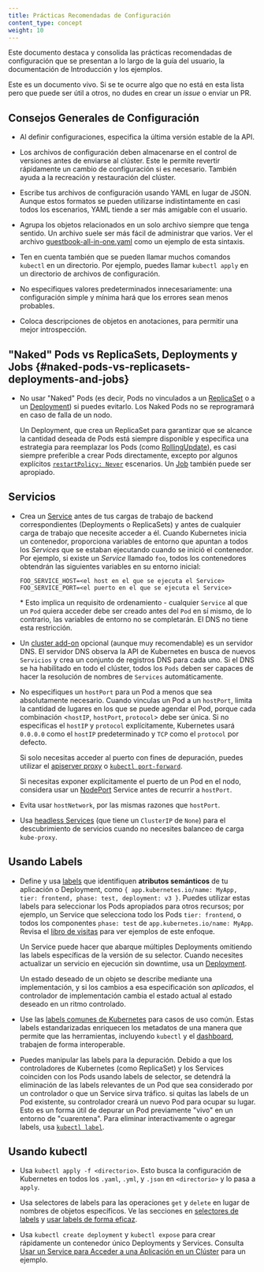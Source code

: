 ```yaml
---
title: Prácticas Recomendadas de Configuración
content_type: concept
weight: 10
---
```


<!-- overview -->
Este documento destaca y consolida las prácticas recomendadas de configuración que se presentan
a lo largo de la guía del usuario, la documentación de Introducción y los ejemplos.

Este es un documento vivo. Si se te ocurre algo que no está en esta lista pero que puede ser útil
a otros, no dudes en crear un _issue_ o enviar un PR.

<!-- body -->
## Consejos Generales de Configuración

- Al definir configuraciones, especifica la última versión estable de la API.

- Los archivos de configuración deben almacenarse en el control de versiones antes de enviarse al clúster. Este
  le permite revertir rápidamente un cambio de configuración si es necesario. También ayuda a
  la recreación y restauración del clúster.

- Escribe tus archivos de configuración usando YAML en lugar de JSON. Aunque estos formatos se pueden utilizarse
   indistintamente en casi todos los escenarios, YAML tiende a ser más amigable con el usuario.

- Agrupa los objetos relacionados en un solo archivo siempre que tenga sentido. Un archivo suele ser más fácil de
  administrar que varios. Ver el archivo
  [guestbook-all-in-one.yaml](https://github.com/kubernetes/examples/tree/master/web/guestbook/all-in-one/guestbook-all-in-one.yaml)
  como un ejemplo de esta sintaxis.

- Ten en cuenta también que se pueden llamar muchos comandos `kubectl` en un directorio. Por ejemplo, puedes llamar
   `kubectl apply` en un directorio de archivos de configuración.

- No especifiques valores predeterminados innecesariamente: una configuración simple y mínima hará que los errores sean menos probables.

- Coloca descripciones de objetos en anotaciones, para permitir una mejor introspección.

## "Naked" Pods vs ReplicaSets, Deployments y Jobs {#naked-pods-vs-replicasets-deployments-and-jobs}

- No usar "Naked" Pods (es decir, Pods no vinculados a un [ReplicaSet](/docs/concepts/workloads/controllers/replicaset/) o a un
  [Deployment](/docs/concepts/workloads/controllers/deployment/)) si puedes evitarlo. Los Naked Pods
  no se reprogramará en caso de falla de un nodo.

  Un Deployment, que crea un ReplicaSet para garantizar que se alcance la cantidad deseada de Pods está
  siempre disponible y especifica una estrategia para reemplazar los Pods (como
  [RollingUpdate](/docs/concepts/workloads/controllers/deployment/#rolling-update-deployment)), es
  casi siempre preferible a crear Pods directamente, excepto por algunos explícitos
  [`restartPolicy: Never`](/docs/concepts/workloads/pods/pod-lifecycle/#restart-policy) escenarios.
  Un [Job](/docs/concepts/workloads/controllers/job/) también puede ser apropiado.

## Servicios

- Crea un [Service](/docs/concepts/services-networking/service/) antes de tus cargas de trabajo de backend correspondientes
  (Deployments o ReplicaSets) y antes de cualquier carga de trabajo que necesite acceder a él.
  Cuando Kubernetes inicia un contenedor, proporciona variables de entorno que apuntan a todos los _Services_
  que se estaban ejecutando cuando se inició el contenedor. Por ejemplo, si existe un _Service_ llamado `foo`,
  todos los contenedores obtendrán las siguientes variables en su entorno inicial:

  ```shell
  FOO_SERVICE_HOST=<el host en el que se ejecuta el Service>
  FOO_SERVICE_PORT=<el puerto en el que se ejecuta el Service>
  ```

  \* Esto implica un requisito de ordenamiento - cualquier `Service` al que un `Pod` quiera acceder debe ser
  creado antes del `Pod` en sí mismo, de lo contrario, las variables de entorno no se completarán.
  El DNS no tiene esta restricción.

- Un [cluster add-on](/docs/concepts/cluster-administration/addons/) opcional (aunque muy recomendable)
  es un servidor DNS. El servidor DNS observa la API de Kubernetes en busca de nuevos `Servicios` y crea un conjunto
  de registros DNS para cada uno. Si el DNS se ha habilitado en todo el clúster, todos los `Pods` deben ser
  capaces de hacer la resolución de nombres de `Services` automáticamente.

- No especifiques un `hostPort` para un Pod a menos que sea absolutamente necesario. Cuando vinculas un Pod a un
   `hostPort`, limita la cantidad de lugares en los que se puede agendar el Pod, porque cada combinación <`hostIP`,
   `hostPort`, `protocol`> debe ser única. Si no especificas el `hostIP` y
   `protocol` explícitamente, Kubernetes usará `0.0.0.0` como el `hostIP` predeterminado y `TCP` como el
   `protocol` por defecto.

  Si solo necesitas acceder al puerto con fines de depuración, puedes utilizar el
  [apiserver proxy](/docs/tasks/access-application-cluster/access-cluster/#manually-constructing-apiserver-proxy-urls)
  o [`kubectl port-forward`](/docs/tasks/access-application-cluster/port-forward-access-application-cluster/).

  Si necesitas exponer explícitamente el puerto de un Pod en el nodo, considera usar un
  [NodePort](/docs/concepts/services-networking/service/#type-nodeport) Service antes de recurrir a
  `hostPort`.

- Evita usar `hostNetwork`, por las mismas razones que `hostPort`.

- Usa [headless Services](/docs/concepts/services-networking/service/#headless-services)
  (que tiene un `ClusterIP` de `None`) para el descubrimiento de servicios cuando no necesites
  balanceo de carga `kube-proxy`.

## Usando Labels

- Define y usa [labels](/docs/concepts/overview/working-with-objects/labels/) que identifiquen
  __atributos semánticos__ de tu aplicación o Deployment, como `{ app.kubernetes.io/name:
  MyApp, tier: frontend, phase: test, deployment: v3 }`. Puedes utilizar estas labels para seleccionar los
  Pods apropiados para otros recursos; por ejemplo, un Service que selecciona todo los
  Pods `tier: frontend`, o todos los componentes `phase: test` de `app.kubernetes.io/name: MyApp`.
  Revisa el [libro de visitas](https://github.com/kubernetes/examples/tree/master/web/guestbook/)
  para ver ejemplos de este enfoque.

  Un Service puede hacer que abarque múltiples Deployments omitiendo las labels específicas de la versión de su
  selector. Cuando necesites actualizar un servicio en ejecución sin downtime, usa un
  [Deployment](/docs/concepts/workloads/controllers/deployment/).

  Un estado deseado de un objeto se describe mediante una implementación, y si los cambios a esa especificación son
  _aplicados_, el controlador de implementación cambia el estado actual al estado deseado en un
  ritmo controlado.

- Use las [labels comunes de Kubernetes](/docs/concepts/overview/working-with-objects/common-labels/)
  para casos de uso común. Estas labels estandarizadas enriquecen los metadatos de una manera que permite que las herramientas,
  incluyendo `kubectl` y el [dashboard](/docs/tasks/access-application-cluster/web-ui-dashboard),
  trabajen de forma interoperable.

- Puedes manipular las labels para la depuración. Debido a que los controladores de Kubernetes (como ReplicaSet) y
  los Services coinciden con los Pods usando labels de selector, se detendrá la eliminación de las labels relevantes de un Pod
  que sea considerado por un controlador o que un Service sirva tráfico. si quitas
  las labels de un Pod existente, su controlador creará un nuevo Pod para ocupar su lugar. Esto es un
  forma útil de depurar un Pod previamente "vivo" en un entorno de "cuarentena". Para eliminar interactivamente
  o agregar labels, usa [`kubectl label`](/docs/reference/generated/kubectl/kubectl-commands#label).

## Usando kubectl

- Usa `kubectl apply -f <directorio>`. Esto busca la configuración de Kubernetes en todos los `.yaml`,
   `.yml`, y `.json` en `<directorio>` y lo pasa a `apply`.

- Usa selectores de labels para las operaciones `get` y `delete` en lugar de nombres de objetos específicos. Ve las
  secciones en [selectores de labels](/docs/concepts/overview/working-with-objects/labels/#label-selectors)
  y [usar labels de forma eficaz](/docs/concepts/cluster-administration/manage-deployment/#using-labels-effectively).

- Usa `kubectl create deployment` y `kubectl expose` para crear rápidamente un contenedor único
   Deployments y Services.
   Consulta [Usar un Service para Acceder a una Aplicación en un Clúster](/docs/tasks/access-application-cluster/service-access-application-cluster/)
   para un ejemplo.
